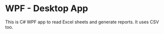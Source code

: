 # WPF - Desktop App

This is C# WPF app to read Excel sheets and generate reports.
It uses CSV too.
